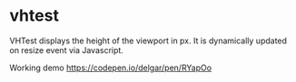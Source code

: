 # vhtest

VHTest displays the height of the viewport in px. 
It is dynamically updated on resize event via Javascript.

Working demo
https://codepen.io/delgar/pen/RYapOo
